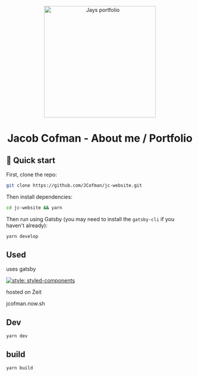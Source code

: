 <p align="center">
  <a href="https://jcofman.de">
    <img alt="Jays portfolio" src="https://github.com/JCofman/jc-website/blob/master/src/assets/images/icon.png" width="300" />
  </a>
</p>
<h1 align="center">
  Jacob Cofman - About me / Portfolio
</h1>

## 🚀 Quick start

First, clone the repo:

```sh
git clone https://github.com/JCofman/jc-website.git
```

Then install dependencies:

```sh
cd jc-website && yarn
```

Then run using Gatsby (you may need to install the `gatsby-cli` if you haven't already):

```sh
yarn develop
```

## Used

uses gatsby

[![style: styled-components](https://img.shields.io/badge/style-%F0%9F%92%85%20styled--components-orange.svg?colorB=daa357&colorA=db748e)](https://github.com/styled-components/styled-components)

hosted on Zeit

jcofman.now.sh

## Dev

```shell
yarn dev
```

## build

```shell
yarn build
```
